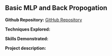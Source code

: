 ## Basic MLP and Back Propogation

**Github Repository:** [GitHub Repository](https://github.com/drewc747/deep-learning-examples/tree/master/mlp_back_prop)

**Techniques Explored:** 

**Skills Demonstrated:** 

**Project description:** 

